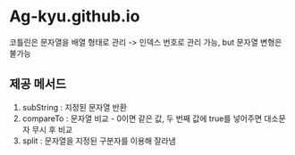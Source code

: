 # Ag-kyu.github.io
코틀린은 문자열을 배열 형태로 관리
-> 인덱스 번호로 관리 가능,  but 문자열 변형은 불가능

## 제공 메서드
1. subString : 지정된 문자열 반환
2. compareTo : 문자열 비교 - 0이면 같은 값, 두 번째 값에 true를 넣어주면 대소문자 무시 후 비교
3. split : 문자열을 지정된 구분자를 이용해 잘라냄
